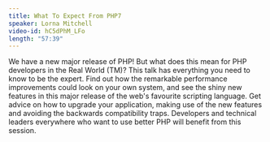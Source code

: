 ```yaml
---
title: What To Expect From PHP7
speaker: Lorna Mitchell
video-id: hC5dPhM_LFo
length: "57:39"
---
```

We have a new major release of PHP!  But what does this mean for PHP developers in the Real World (TM)?  This talk has everything you need to know to be the expert.  Find out how the remarkable performance improvements could look on your own system, and see the shiny new features in this major release of the web's favourite scripting language.  Get advice on how to upgrade your application, making use of the new features and avoiding the backwards compatibility traps.  Developers and technical leaders everywhere who want to use better PHP will benefit from this session.